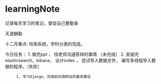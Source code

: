 # learningNote


记录每天学习的笔记，督促自己要勤奋


天道酬勤

十二月重点: 检索系统，学科分类的完成。

今日任务： 1. 做完ppt ， 找老师沟通答辩的事情 （未完成）
          2. 安装完elasticsearch，kibana， 设计index ， 
             尝试导入数据文件， 编写多线程导入数据的程序。（失败）
             
       
         1. 学习django，完成前后端网站的基本建设
     
          
